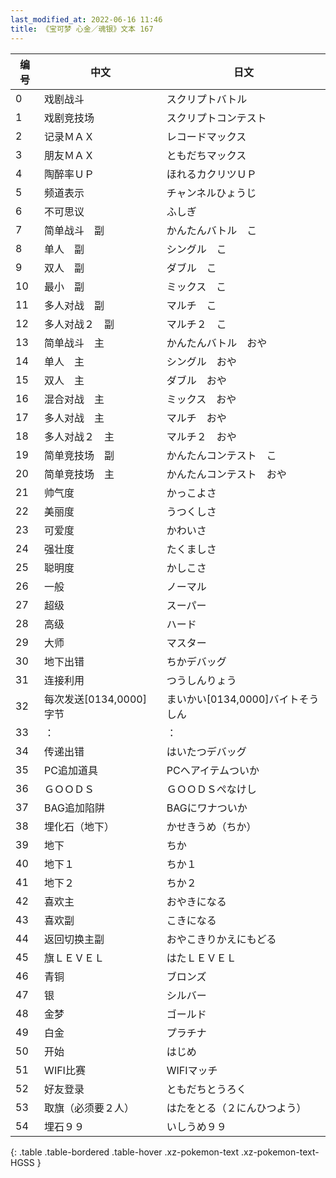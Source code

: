 ```yaml
---
last_modified_at: 2022-06-16 11:46
title: 《宝可梦 心金／魂银》文本 167
---
```

| 编号 | 中文 | 日文 |
| ---- | ---- | ---- |
| 0 | 戏剧战斗 | スクリプトバトル |
| 1 | 戏剧竞技场 | スクリプトコンテスト |
| 2 | 记录ＭＡＸ | レコードマックス |
| 3 | 朋友ＭＡＸ | ともだちマックス |
| 4 | 陶醉率ＵＰ | ほれるカクリツＵＰ |
| 5 | 频道表示 | チャンネルひょうじ |
| 6 | 不可思议 | ふしぎ |
| 7 | 简单战斗　副 | かんたんバトル　こ |
| 8 | 单人　副 | シングル　こ |
| 9 | 双人　副 | ダブル　こ |
| 10 | 最小　副 | ミックス　こ |
| 11 | 多人对战　副 | マルチ　こ |
| 12 | 多人对战２　副 | マルチ２　こ |
| 13 | 简单战斗　主 | かんたんバトル　おや |
| 14 | 单人　主 | シングル　おや |
| 15 | 双人　主 | ダブル　おや |
| 16 | 混合对战　主 | ミックス　おや |
| 17 | 多人对战　主 | マルチ　おや |
| 18 | 多人对战２　主 | マルチ２　おや |
| 19 | 简单竞技场　副 | かんたんコンテスト　こ |
| 20 | 简单竞技场　主 | かんたんコンテスト　おや |
| 21 | 帅气度 | かっこよさ |
| 22 | 美丽度 | うつくしさ |
| 23 | 可爱度 | かわいさ |
| 24 | 强壮度 | たくましさ |
| 25 | 聪明度 | かしこさ |
| 26 | 一般 | ノーマル |
| 27 | 超级 | スーパー |
| 28 | 高级 | ハード |
| 29 | 大师 | マスター |
| 30 | 地下出错 | ちかデバッグ |
| 31 | 连接利用 | つうしんりょう |
| 32 | 每次发送[0134,0000]字节 | まいかい[0134,0000]バイトそうしん |
| 33 | ： | ： |
| 34 | 传递出错 | はいたつデバッグ |
| 35 | PC追加道具 | PCへアイテムついか |
| 36 | ＧＯＯＤＳ | ＧＯＯＤＳぺなけし |
| 37 | BAG追加陷阱 | BAGにワナついか |
| 38 | 埋化石（地下） | かせきうめ（ちか） |
| 39 | 地下 | ちか |
| 40 | 地下１ | ちか１ |
| 41 | 地下２ | ちか２ |
| 42 | 喜欢主 | おやきになる |
| 43 | 喜欢副 | こきになる |
| 44 | 返回切换主副 | おやこきりかえにもどる |
| 45 | 旗ＬＥＶＥＬ | はたＬＥＶＥＬ |
| 46 | 青铜 | ブロンズ |
| 47 | 银 | シルバー |
| 48 | 金梦 | ゴールド |
| 49 | 白金 | プラチナ |
| 50 | 开始 | はじめ |
| 51 | WIFI比赛 | WIFIマッチ |
| 52 | 好友登录 | ともだちとうろく |
| 53 | 取旗（必须要２人） | はたをとる（２にんひつよう） |
| 54 | 埋石９９ | いしうめ９９ |
{: .table .table-bordered .table-hover .xz-pokemon-text .xz-pokemon-text-HGSS }
